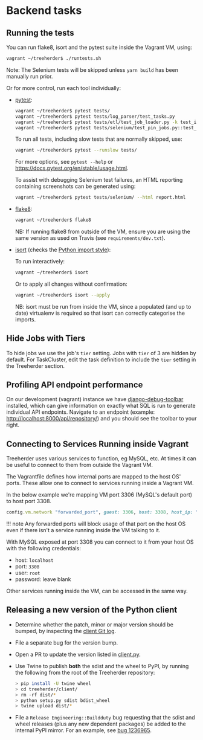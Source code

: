 # Backend tasks

## Running the tests

You can run flake8, isort and the pytest suite inside the Vagrant VM, using:

```bash
vagrant ~/treeherder$ ./runtests.sh
```

Note: The Selenium tests will be skipped unless `yarn build` has been manually run prior.

Or for more control, run each tool individually:

- [pytest](https://docs.pytest.org/en/stable/):

  ```bash
  vagrant ~/treeherder$ pytest tests/
  vagrant ~/treeherder$ pytest tests/log_parser/test_tasks.py
  vagrant ~/treeherder$ pytest tests/etl/test_job_loader.py -k test_ingest_pulse_jobs
  vagrant ~/treeherder$ pytest tests/selenium/test_pin_jobs.py::test_pin_all_jobs
  ```

  To run all tests, including slow tests that are normally skipped, use:

  ```bash
  vagrant ~/treeherder$ pytest --runslow tests/
  ```

  For more options, see `pytest --help` or <https://docs.pytest.org/en/stable/usage.html>.

  To assist with debugging Selenium test failures, an HTML reporting containing screenshots
  can be generated using:

  ```bash
  vagrant ~/treeherder$ pytest tests/selenium/ --html report.html
  ```

- [flake8](https://flake8.readthedocs.io/):

  ```bash
  vagrant ~/treeherder$ flake8
  ```

  NB: If running flake8 from outside of the VM, ensure you are using the same version as used on Travis (see `requirements/dev.txt`).

- [isort](https://github.com/timothycrosley/isort) (checks the [Python import style](code_style.md#python-imports)):

  To run interactively:

  ```bash
  vagrant ~/treeherder$ isort
  ```

  Or to apply all changes without confirmation:

  ```bash
  vagrant ~/treeherder$ isort --apply
  ```

  NB: isort must be run from inside the VM, since a populated (and up to date) virtualenv is required so that isort can correctly categorise the imports.

## Hide Jobs with Tiers

To hide jobs we use the job's `tier` setting. Jobs with `tier` of 3 are
hidden by default. For TaskCluster, edit the task definition to include the
`tier` setting in the Treeherder section.

## Profiling API endpoint performance

On our development (vagrant) instance we have [django-debug-toolbar] installed, which can
give information on exactly what SQL is run to generate individual API endpoints. Navigate
to an endpoint (example: <http://localhost:8000/api/repository/>) and you should see the
toolbar to your right.

[django-debug-toolbar]: https://django-debug-toolbar.readthedocs.io

## Connecting to Services Running inside Vagrant

Treeherder uses various services to function, eg MySQL, etc.
At times it can be useful to connect to them from outside the Vagrant VM.

The Vagrantfile defines how internal ports are mapped to the host OS' ports.
These allow one to connect to services running inside a Vagrant VM.

In the below example we're mapping VM port 3306 (MySQL's default port) to host port 3308.

```ruby
config.vm.network "forwarded_port", guest: 3306, host: 3308, host_ip: "127.0.0.1"
```

<!-- prettier-ignore -->
!!! note
    Any forwarded ports will block usage of that port on the host OS even if there isn't a service running inside the VM talking to it.

With MySQL exposed at port 3308 you can connect to it from your host OS with the following credentials:

- host: `localhost`
- port: `3308`
- user: `root`
- password: leave blank

Other services running inside the VM, can be accessed in the same way.

[client git log]: https://github.com/mozilla/treeherder/commits/master/treeherder/client
[client.py]: https://github.com/mozilla/treeherder/blob/master/treeherder/client/thclient/client.py
[bug 1236965]: https://bugzilla.mozilla.org/show_bug.cgi?id=1236965

## Releasing a new version of the Python client

- Determine whether the patch, minor or major version should be bumped, by
  inspecting the [client Git log].
- File a separate bug for the version bump.
- Open a PR to update the version listed in [client.py].
- Use Twine to publish **both** the sdist and the wheel to PyPI, by running
  the following from the root of the Treeherder repository:

  ```bash
  > pip install -U twine wheel
  > cd treeherder/client/
  > rm -rf dist/*
  > python setup.py sdist bdist_wheel
  > twine upload dist/*
  ```

- File a `Release Engineering::Buildduty` bug requesting that the sdist
  and wheel releases (plus any new dependent packages) be added to the
  internal PyPI mirror. For an example, see [bug 1236965].
